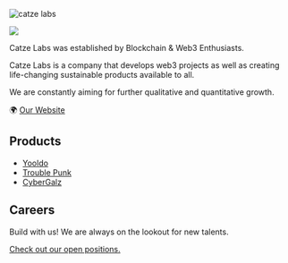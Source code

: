![catze labs](https://user-images.githubusercontent.com/65929678/224520122-bf8ec846-745e-4c94-9bfe-9efbaaa4c057.png)

![](https://komarev.com/ghpvc/?username=catze-labs)

Catze Labs was established by Blockchain & Web3 Enthusiasts.

Catze Labs is a company that develops web3 projects as well as creating life-changing sustainable products available to all.

We are constantly aiming for further qualitative and quantitative growth.

🌍 [Our Website](https://catze.xyz/)

## Products

- [Yooldo](https://yooldo.gg/)
- [Trouble Punk](https://troublepunk.com/)
- [CyberGalz](https://cybergalznft.com/)

## Careers

Build with us! We are always on the lookout for new talents.

[Check out our open positions.](https://catzelabs.notion.site/Careers-99e88ef811b94fb9ba1392d2a26b0b0c)
